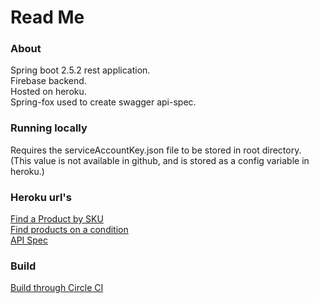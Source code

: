# Read Me

### About
Spring boot 2.5.2 rest application.  
Firebase backend.  
Hosted on heroku.  
Spring-fox used to create swagger api-spec.  


### Running locally
Requires the serviceAccountKey.json file to be stored in root directory.  
(This value is not available in github, and is stored as a config variable in heroku.)  

### Heroku url's
[Find a Product by SKU](https://products-service-alpha.herokuapp.com/find/product/12345)  
[Find products on a condition](https://products-service-alpha.herokuapp.com/find/products?field=name&value=samsung&operation=equal)  
[API Spec](https://products-service-alpha.herokuapp.com/swagger-ui.html)  

### Build
[Build through Circle CI](https://app.circleci.com/pipelines/github/soneill1)  